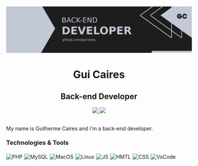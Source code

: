 <p align="center" style="margin-bottom: 10px;">
  <img src="./assets/banner-back-end.png"/>
</p>

<h1 align="center">Gui Caires</h1>
<h2 align="center">Back-end Developer</h2>

<p align="center" style="margin: 10px 0;">
  <a href="https://github.com/guicaires" target="_blank">
    <img src="https://img.shields.io/badge/-guicaires-12233f?style=for-the-badge&color=1d1d1d&labelColor=555555&logo=github&logoColor=white&link=https://github.com/guicaires"/>
  </a>

  <a href="https://www.linkedin.com/in/guilherme-caires" target="_blank">
    <img src="https://img.shields.io/badge/-Guilherme%20Caires-12233f?style=for-the-badge&color=1d1d1d&labelColor=555555&logo=Linkedin&logoColor=white&link=https://www.linkedin.com/in/guilherme-caires/"/>
  </a>
</p>

<p style="margin-top: 30px;">My name is Guilherme Caires and i'm a back-end developer.</p>
<h3 style="margin: 20px 0 20px 0">Technologies & Tools</h3>

<p style="display: flex; flex-direction: row;">
  <img alt="PHP" style="margin-right: 5px;" src="https://img.shields.io/badge/Code-PHP-informational?style=flat&logo=php&logoColor=white&color=1d1d1d">
  <img alt="MySQL" style="margin-right: 5px;" src="https://img.shields.io/badge/Tools-MySQL-informational?style=flat&logo=mysql&logoColor=white&color=1d1d1d">
  <img alt="MacOS" style="margin-right: 5px;" src="https://img.shields.io/badge/OS-Linux-informational?style=flat&logo=linux&logoColor=white&color=1d1d1d">
  <img alt="Linux" style="margin-right: 5px;" src="https://img.shields.io/badge/OS-Linux-informational?style=flat&logo=linux&logoColor=white&color=1d1d1d">
  <img alt="JS" style="margin-right: 5px;" src="https://img.shields.io/badge/Code-JavaScript-informational?style=flat&logo=javascript&logoColor=white&color=1d1d1d">
  <img alt="HMTL" style="margin-right: 5px;" src="https://img.shields.io/badge/Code-HTML-informational?style=flat&logo=HTML5&logoColor=white&color=1d1d1d">
  <img alt="CSS" style="margin-right: 5px;" src="https://img.shields.io/badge/Code-CSS-informational?style=flat&logo=CSS3&logoColor=white&color=1d1d1d">
  <img alt="VsCode" style="margin-right: 5px;" src="https://img.shields.io/badge/Editor-VSCode-informational?style=flat&logo=visual-studio-code&logoColor=white&color=1d1d1d">
</p>
